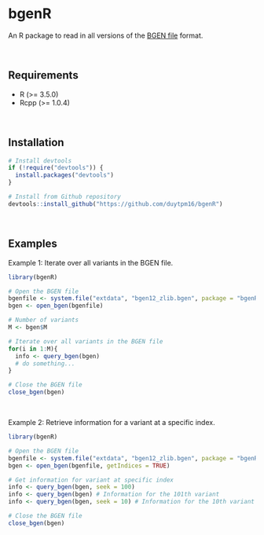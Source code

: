 # bgenR

An R package to read in all versions of the [BGEN file](https://www.well.ox.ac.uk/~gav/bgen_format/spec/latest.html) format.

<br />

## Requirements  

- R (>= 3.5.0)  
- Rcpp (>= 1.0.4)  

<br />

## Installation  

```r
# Install devtools 
if (!require("devtools")) {
  install.packages("devtools")
}

# Install from Github repository
devtools::install_github("https://github.com/duytpm16/bgenR") 
```

<br /> 

## Examples

Example 1: Iterate over all variants in the BGEN file.  
```r
library(bgenR)

# Open the BGEN file
bgenfile <- system.file("extdata", "bgen12_zlib.bgen", package = "bgenR")
bgen <- open_bgen(bgenfile)

# Number of variants
M <- bgen$M

# Iterate over all variants in the BGEN file
for(i in 1:M){
  info <- query_bgen(bgen)  
  # do something...
}

# Close the BGEN file
close_bgen(bgen)
```

<br />

Example 2: Retrieve information for a variant at a specific index.  
```r
library(bgenR)

# Open the BGEN file
bgenfile <- system.file("extdata", "bgen12_zlib.bgen", package = "bgenR")
bgen <- open_bgen(bgenfile, getIndices = TRUE)

# Get information for variant at specific index
info <- query_bgen(bgen, seek = 100)
info <- query_bgen(bgen) # Information for the 101th variant
info <- query_bgen(bgen, seek = 10) # Information for the 10th variant

# Close the BGEN file
close_bgen(bgen)
```